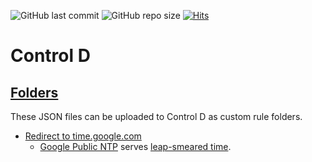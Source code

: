 ![GitHub last commit](https://img.shields.io/github/last-commit/jwds1178/Control-D) ![GitHub repo size](https://img.shields.io/github/repo-size/jwds1178/Control-D) [![Hits](https://hits.seeyoufarm.com/api/count/incr/badge.svg?url=https%3A%2F%2Fgithub.com%2Fjwds1178%2FControl-D&count_bg=%23754400&title_bg=%235F5F5F&icon=awesomelists.svg&icon_color=%23E7E7E7&title=visitors&edge_flat=false)](https://github.com/jwds1178/Control-D)

# Control D
## [Folders](Folders/)
These JSON files can be uploaded to Control D as custom rule folders.
- [Redirect to time.google.com](Folders/Redirect-to-time.google.com.json)
  - [Google Public NTP](https://developers.google.com/time) serves [leap-smeared time](https://developers.google.com/time/smear).

